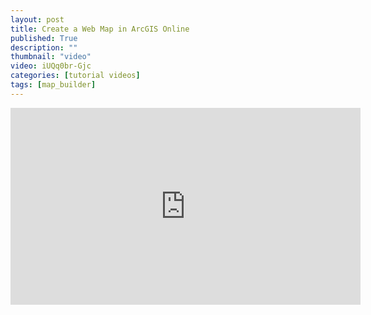 ```yaml
---
layout: post
title: Create a Web Map in ArcGIS Online
published: True
description: ""
thumbnail: "video"
video: iUQq0br-Gjc
categories: [tutorial videos]
tags: [map_builder]
---
```


<div id="desktopContent" class="content">
  <div class="video">
    <iframe width="560" height="315" src="https://www.youtube.com/embed/iUQq0br-Gjc" frameborder="0" allowfullscreen></iframe>
  </div>
</div>

<div id="mobileContent" class="content">
</div>